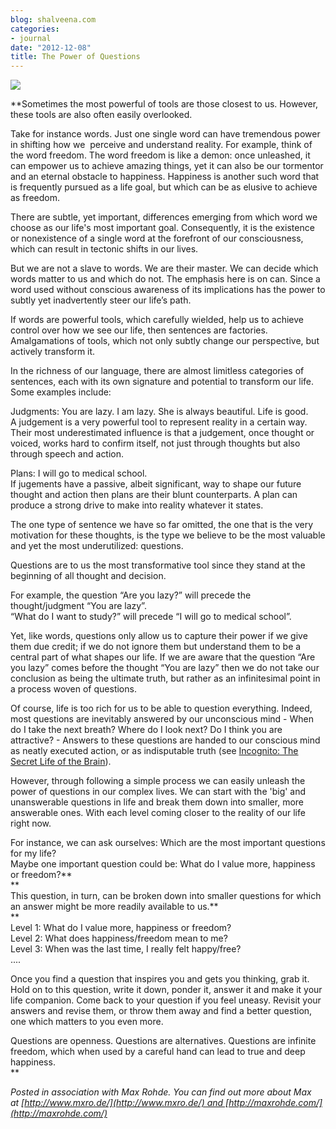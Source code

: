```yaml
---
blog: shalveena.com
categories:
- journal
date: "2012-12-08"
title: The Power of Questions
---
```


[![](https://shalveena.files.wordpress.com/2012/12/3f8d7-dscf2143.jpg?w=300)](https://shalveena.files.wordpress.com/2012/12/3f8d7-dscf2143.jpg)

  
  
**Sometimes the most powerful of tools are those closest to us. However, these tools are also often easily overlooked.  
  
Take for instance words. Just one single word can have tremendous power in shifting how we  perceive and understand reality. For example, think of the word freedom. The word freedom is like a demon: once unleashed, it can empower us to achieve amazing things, yet it can also be our tormentor and an eternal obstacle to happiness. Happiness is another such word that is frequently pursued as a life goal, but which can be as elusive to achieve as freedom.  
  
There are subtle, yet important, differences emerging from which word we choose as our life's most important goal. Consequently, it is the existence or nonexistence of a single word at the forefront of our consciousness, which can result in tectonic shifts in our lives.  
  
But we are not a slave to words. We are their master. We can decide which words matter to us and which do not. The emphasis here is on can. Since a word used without conscious awareness of its implications has the power to subtly yet inadvertently steer our life’s path.  
  
If words are powerful tools, which carefully wielded, help us to achieve control over how we see our life, then sentences are factories. Amalgamations of tools, which not only subtly change our perspective, but actively transform it.  
  
In the richness of our language, there are almost limitless categories of sentences, each with its own signature and potential to transform our life. Some examples include:  
  
Judgments: You are lazy. I am lazy. She is always beautiful. Life is good.  
A judgement is a very powerful tool to represent reality in a certain way. Their most underestimated influence is that a judgement, once thought or voiced, works hard to confirm itself, not just through thoughts but also through speech and action.  
  
Plans: I will go to medical school.  
If jugements have a passive, albeit significant, way to shape our future thought and action then plans are their blunt counterparts. A plan can produce a strong drive to make into reality whatever it states.  
  
The one type of sentence we have so far omitted, the one that is the very motivation for these thoughts, is the type we believe to be the most valuable and yet the most underutilized: questions.  
  
Questions are to us the most transformative tool since they stand at the beginning of all thought and decision.  
  
For example, the question “Are you lazy?” will precede the thought/judgment “You are lazy”.  
“What do I want to study?” will precede “I will go to medical school”.  
  
Yet, like words, questions only allow us to capture their power if we give them due credit; if we do not ignore them but understand them to be a central part of what shapes our life. If we are aware that the question “Are you lazy” comes before the thought “You are lazy” then we do not take our conclusion as being the ultimate truth, but rather as an infinitesimal point in a process woven of questions.  
  
Of course, life is too rich for us to be able to question everything. Indeed, most questions are inevitably answered by our unconscious mind - When do I take the next breath? Where do I look next? Do I think you are attractive? - Answers to these questions are handed to our conscious mind as neatly executed action, or as indisputable truth (see [Incognito: The Secret Life of the Brain](http://www.amazon.com/Incognito-Secret-Lives-David-Eagleman/dp/0307389928)).  
  
However, through following a simple process we can easily unleash the power of questions in our complex lives. We can start with the 'big' and unanswerable questions in life and break them down into smaller, more answerable ones. With each level coming closer to the reality of our life right now.  
  
For instance, we can ask ourselves: Which are the most important questions for my life?  
Maybe one important question could be: What do I value more, happiness or freedom?**   
**  
This question, in turn, can be broken down into smaller questions for which an answer might be more readily available to us.**  
**  
Level 1: What do I value more, happiness or freedom?  
Level 2: What does happiness/freedom mean to me?  
Level 3: When was the last time, I really felt happy/free?  
....  
  
Once you find a question that inspires you and gets you thinking, grab it. Hold on to this question, write it down, ponder it, answer it and make it your life companion. Come back to your question if you feel uneasy. Revisit your answers and revise them, or throw them away and find a better question, one which matters to you even more.  
  
Questions are openness. Questions are alternatives. Questions are infinite freedom, which when used by a careful hand can lead to true and deep happiness.  
**  
  
_Posted in association with Max Rohde. You can find out more about Max at [http://www.mxro.de/](http://www.mxro.de/) and [http://maxrohde.com/](http://maxrohde.com/)_
